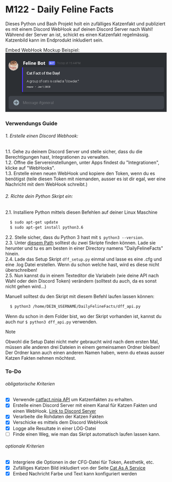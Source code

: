 # M122 - Daily Feline Facts

Dieses Python und Bash Projekt holt ein zufälliges Katzenfakt und publiziert es mit einem Discord WebHook auf deinen Discord Server nach Wahl!  
Während der Server an ist, schickt es einen Katzenfakt regelmässig. Katzenbild kann im Endprodukt inkludiert sein.

Embed WebHook Mockup Beispiel:  
![cat fact example](images/embed_webhook_mockup.png)

### Verwendungs Guide

###### 1. Erstelle einen Discord Webhook:  
  1.1. Gehe zu deinem Discord Server und stelle sicher, dass du die Berechtigungen hast, Integrationen zu verwalten.  
  1.2. Öffne die Servereinstellungen, unter Apps findest du "Integrationen", klicke auf "WebHooks".  
  1.3. Erstelle einen neuen WebHook und kopiere den Token, wenn du es benötigst (teile diesen Token mit niemanden, ausser es ist dir egal, wer eine Nachricht mit dem WebHook schreibt.)

###### 2. Richte dein Python Skript ein:
  2.1. Installiere Python mittels diesen Befehlen auf deiner Linux Maschine  
   ```bash
     $ sudo apt-get update
     $ sudo apt-get install python3.6
   ```
  2.2. Stelle sicher, dass du Python 3 hast mit `$ python3 --version`.  
  2.3. Unter [diesem Path](src/) solltest du zwei Skripte finden können. Lade sie herunter und tu es am besten in einer Directory namens "DailyFelineFacts" hinein.  
  2.4. Lade das Setup Skript `dff_setup.py` einmal und lasse es eine .cfg und eine .log Datei erstellen. Wenn du schon welche hast, wird es diese nicht überschreiben!  
  2.5. Nun kannst du in einem Texteditor die Variabeln (wie deine API nach Wahl oder dein Discord Token) verändern (solltest du auch, da es sonst nicht gehen wird...)

Manuell solltest du den Skript mit diesem Befehl laufen lassen können:
```bash
  $ python3 /home/DEIN_USERNAME/DailyFelineFacts/dff_api.py
```
Wenn du schon in dem Folder bist, wo der Skript vorhanden ist, kannst du auch nur `$ python3 dff_api.py` verwenden.  

> [!NOTE]  
> Obwohl die Setup Datei nicht mehr gebraucht wird nach dem ersten Mal, müssen alle anderen drei Dateien in einem gemeinsamen Ordner bleiben! Der Ordner kann auch einen anderen Namen haben, wenn du etwas ausser Katzen Fakten nehmen möchtest.

### To-Do

###### obligatorische Kriterien
- [x] Verwende [catfact.ninja API](https://catfact.ninja/) um Katzenfakten zu erhalten.
- [x] Erstelle einen Discord Server mit einem Kanal für Katzen Fakten und einen WebHook. [Link to Discord Server](https://discord.gg/GHsjrUvY2n)
- [x] Verarbeite die Rohdaten der Katzen Fakten
- [x] Verschicke es mittels dem Discord WebHook
- [x] Logge alle Resultate in einer LOG-Datei
- [ ] Finde einen Weg, wie man das Skript automatisch laufen lassen kann.

###### optionale Kriterien
- [x] Intergriere die Optionen in der CFG-Datei für Token, Aesthetik, etc.
- [x] Zufälliges Katzen Bild inkludiert von der Seite [Cat As A Service](https://cataas.com/)
- [x] Embed Nachricht Farbe und Text kann konfiguriert werden

